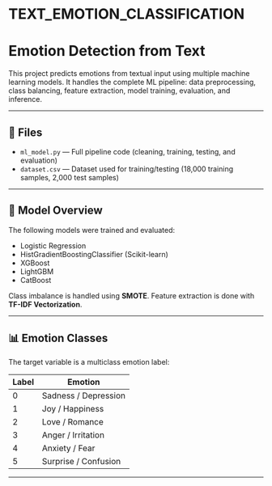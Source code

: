 # TEXT_EMOTION_CLASSIFICATION

# Emotion Detection from Text

This project predicts emotions from textual input using multiple machine learning models. It handles the complete ML pipeline: data preprocessing, class balancing, feature extraction, model training, evaluation, and inference.

---

## 📁 Files

- `ml_model.py` — Full pipeline code (cleaning, training, testing, and evaluation)
- `dataset.csv` — Dataset used for training/testing (18,000 training samples, 2,000 test samples)

---

## 🧠 Model Overview

The following models were trained and evaluated:
- Logistic Regression
- HistGradientBoostingClassifier (Scikit-learn)
- XGBoost
- LightGBM
- CatBoost

Class imbalance is handled using **SMOTE**. Feature extraction is done with **TF-IDF Vectorization**.

---

## 📊 Emotion Classes

The target variable is a multiclass emotion label:

| Label | Emotion              |
|-------|-----------------------|
| 0     | Sadness / Depression |
| 1     | Joy / Happiness      |
| 2     | Love / Romance       |
| 3     | Anger / Irritation   |
| 4     | Anxiety / Fear       |
| 5     | Surprise / Confusion |

---
